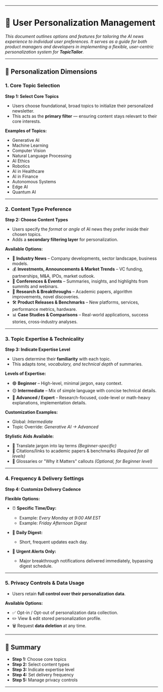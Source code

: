 ***

# 📌 User Personalization Management  
*This document outlines options and features for tailoring the AI news experience to individual user preferences. It serves as a guide for both product managers and developers in implementing a flexible, user-centric personalization system for **TopicTailor**.*  

***

## 🔑 Personalization Dimensions  

### 1. Core Topic Selection  
**Step 1: Select Core Topics**  
- Users choose foundational, broad topics to initialize their personalized newsletter.  
- This acts as the **primary filter** — ensuring content stays relevant to their core interests.  

**Examples of Topics:**  
- Generative AI  
- Machine Learning  
- Computer Vision  
- Natural Language Processing  
- AI Ethics  
- Robotics  
- AI in Healthcare  
- AI in Finance  
- Autonomous Systems  
- Edge AI  
- Quantum AI  

***

### 2. Content Type Preference  
**Step 2: Choose Content Types**  
- Users specify the *format* or *angle* of AI news they prefer inside their chosen topics.  
- Adds a **secondary filtering layer** for personalization.  

**Available Options:**  
- 🏢 **Industry News** – Company developments, sector landscape, business models.  
- 💰 **Investments, Announcements & Market Trends** – VC funding, partnerships, M&A, IPOs, market outlook.  
- 🎤 **Conferences & Events** – Summaries, insights, and highlights from summits and webinars.  
- 🔬 **Research & Breakthroughs** – Academic papers, algorithm improvements, novel discoveries.  
- 🛠️ **Product Releases & Benchmarks** – New platforms, services, performance metrics, hardware.  
- 📊 **Case Studies & Comparisons** – Real-world applications, success stories, cross-industry analyses.  

***

### 3. Topic Expertise & Technicality  
**Step 3: Indicate Expertise Level**  
- Users determine their **familiarity** with each topic.  
- This adapts *tone, vocabulary, and technical depth* of summaries.  

**Levels of Expertise:**  
- 🟢 **Beginner** – High-level, minimal jargon, easy context.  
- 🟡 **Intermediate** – Mix of simple language with concise technical details.  
- 🔴 **Advanced / Expert** – Research-focused, code-level or math-heavy explanations, implementation details.  

**Customization Examples:**  
- Global: *Intermediate*  
- Topic Override: *Generative AI → Advanced*  

**Stylistic Aids Available:**  
- 📝 Translate jargon into lay terms *(Beginner-specific)*  
- 🔗 Citations/links to academic papers & benchmarks *(Required for all levels)*  
- 📘 Glossaries or "Why it Matters" callouts *(Optional, for Beginner level)*  

***

### 4. Frequency & Delivery Settings  
**Step 4: Customize Delivery Cadence**  

**Flexible Options:**  
- ⏰ **Specific Time/Day:**  
  - Example: *Every Monday at 9:00 AM EST*  
  - Example: *Friday Afternoon Digest*  

- 📅 **Daily Digest:**  
  - Short, frequent updates each day.  

- 🚨 **Urgent Alerts Only:**  
  - Major breakthrough notifications delivered immediately, bypassing digest schedule.  

***

### 5. Privacy Controls & Data Usage  
- Users retain **full control over their personalization data**.  

**Available Options:**  
- ✅ Opt-in / Opt-out of personalization data collection.  
- ✏️ View & edit stored personalization profile.  
- 🗑️ Request **data deletion** at any time.  

***

## 📖 Summary  
- **Step 1:** Choose core topics  
- **Step 2:** Select content types  
- **Step 3:** Indicate expertise level  
- **Step 4:** Set delivery frequency  
- **Step 5:** Manage privacy controls  

---  
